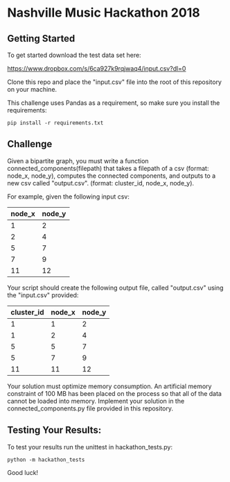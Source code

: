 # Nashville Music Hackathon 2018

## Getting Started

To get started download the test data set here: 

https://www.dropbox.com/s/6ca927k9rqjwaq4/input.csv?dl=0 

Clone this repo and place the "input.csv" file into the root of this repository on your machine. 

This challenge uses Pandas as a requirement, so make sure you install the requirements: 

```
pip install -r requirements.txt
```

## Challenge

Given a bipartite graph, you must write a function connected_components(filepath) that takes 
a filepath of a csv (format: node_x, node_y), computes the connected components, and
outputs to a new csv called "output.csv". (format: cluster_id, node_x, node_y).

For example, given the following input csv:

| node_x | node_y |
| -------| -------|
| 1      | 2      |
| 2      | 4      |
| 5      | 7      |
| 7      | 9      |
| 11     | 12     |


Your script should create the following output file, called "output.csv" using the "input.csv" provided:

|   cluster_id  |	node_x  |	node_y  |
| ------------- | ------- | ------- |
|   1           |	1       |	2       |
|   1           |	2       |	4       |
|   5           |	5       |	7       |
|   5           |	7       |	9       |
|   11          |	11      |	12      |

Your solution must optimize memory consumption. An artificial memory constraint of 100 MB has been placed on the process so that all of the data cannot be loaded into memory. Implement your solution in the connected_components.py file provided in this repository. 


## Testing Your Results:

To test your results run the unittest in hackathon_tests.py:
```
python -m hackathon_tests
```
Good luck!
